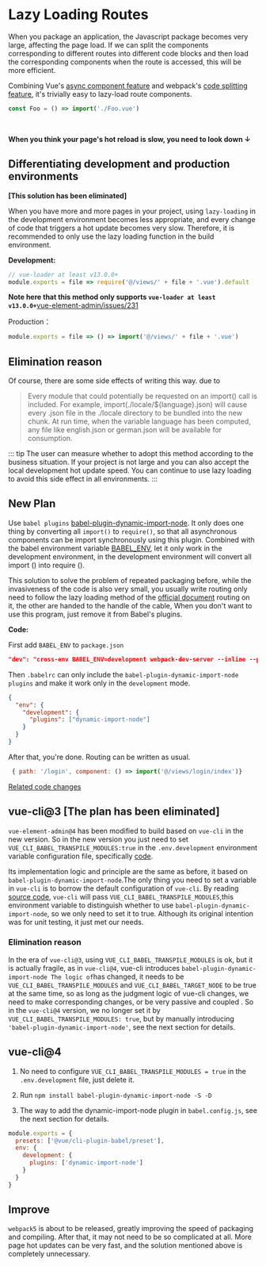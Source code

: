 # Lazy Loading Routes

When you package an application, the Javascript package becomes very large, affecting the page load. If we can split the components corresponding to different routes into different code blocks and then load the corresponding components when the route is accessed, this will be more efficient.

Combining Vue's [async component feature](https://vuejs.org/v2/guide/components-dynamic-async.html#Async-Components) and webpack's [code splitting feature](https://webpack.js.org/guides/code-splitting/), it's trivially easy to lazy-load route components.

```js
const Foo = () => import('./Foo.vue')
```

<br>

**When you think your page's hot reload is slow, you need to look down ↓**

## Differentiating development and production environments

**[This solution has been eliminated]**

When you have more and more pages in your project, using `lazy-loading` in the development environment becomes less appropriate, and every change of code that triggers a hot update becomes very slow. Therefore, it is recommended to only use the lazy loading function in the build environment.

**Development:**

```js
// vue-loader at least v13.0.0+
module.exports = file => require('@/views/' + file + '.vue').default
```

**Note here that this method only supports `vue-loader at least v13.0.0+`**[vue-element-admin/issues/231](https://github.com/PanJiaChen/vue-element-admin/issues/231)

Production：

```js
module.exports = file => () => import('@/views/' + file + '.vue')
```

## Elimination reason

Of course, there are some side effects of writing this way. due to

> Every module that could potentially be requested on an import() call is included. For example, import(./locale/${language}.json) will cause every .json file in the ./locale directory to be bundled into the new chunk. At run time, when the variable language has been computed, any file like english.json or german.json will be available for consumption.

::: tip
The user can measure whether to adopt this method according to the business situation. If your project is not large and you can also accept the local development hot update speed. You can continue to use lazy loading to avoid this side effect in all environments.
:::

## New Plan

Use `babel plugins` [babel-plugin-dynamic-import-node](https://github.com/airbnb/babel-plugin-dynamic-import-node).
It only does one thing by converting all `import()` to `require()`, so that all asynchronous components can be import synchronously using this plugin. Combined with the babel environment variable [BABEL_ENV](https://babeljs.io/docs/usage/babelrc/#env-option), let it only work in the development environment, in the development environment will convert all import () into require ().

This solution to solve the problem of repeated packaging before, while the invasiveness of the code is also very small, you usually write routing only need to follow the lazy loading method of the [official document](https://router.vuejs.org/guide/advanced/lazy-loading.html) routing on it, the other are handed to the handle of the cable, When you don't want to use this program, just remove it from Babel's plugins.

**Code:**

First add `BABEL_ENV` to `package.json`

```json
"dev": "cross-env BABEL_ENV=development webpack-dev-server --inline --progress --config build/webpack.dev.conf.js"
```

Then `.babelrc` can only include the `babel-plugin-dynamic-import-node` `plugins` and make it work only in the `development` mode.

```json
{
  "env": {
    "development": {
      "plugins": ["dynamic-import-node"]
    }
  }
}
```

After that, you're done. Routing can be written as usual.

```js
 { path: '/login', component: () => import('@/views/login/index')}
```

[Related code changes](https://github.com/PanJiaChen/vue-element-admin/pull/727)

## vue-cli@3 [The plan has been eliminated]

`vue-element-admin@4` has been modified to build based on `vue-cli` in the new version. So in the new version you just need to set `VUE_CLI_BABEL_TRANSPILE_MODULES:true` in the `.env.development` environment variable configuration file, specifically [code](https://github.com/PanJiaChen/vue-element-admin/blob/master/.env.development).

Its implementation logic and principle are the same as before, it based on `babel-plugin-dynamic-import-node`.The only thing you need to set a variable in `vue-cli` is to borrow the default configuration of `vue-cli`. By reading [source code](https://github.com/vuejs/vue-cli/blob/dev/packages/@vue/babel-preset-app/index.js), `vue-cli` will pass `VUE_CLI_BABEL_TRANSPILE_MODULES`,this environment variable to distinguish whether to use `babel-plugin-dynamic-import-node`, so we only need to set it to true. Although its original intention was for unit testing, it just met our needs.

### Elimination reason

In the era of `vue-cli@3`, using `VUE_CLI_BABEL_TRANSPILE_MODULES` is ok, but it is actually fragile, as in `vue-cli@4`, vue-cli introduces `babel-plugin-dynamic-import-node The logic of`has changed, it needs to be `VUE_CLI_BABEL_TRANSPILE_MODULES` and `VUE_CLI_BABEL_TARGET_NODE` to be true at the same time, so as long as the judgment logic of vue-cli changes, we need to make corresponding changes, or be very passive and coupled . So in the `vue-cli@4` version, we no longer set it by `VUE_CLI_BABEL_TRANSPILE_MODULES: true`, but by manually introducing `'babel-plugin-dynamic-import-node'`, see the next section for details.

## vue-cli@4

1. No need to configure `VUE_CLI_BABEL_TRANSPILE_MODULES = true` in the `.env.development` file, just delete it.

2. Run `npm install babel-plugin-dynamic-import-node -S -D`

3. The way to add the dynamic-import-node plugin in `babel.config.js`, see the next section for details.

```js
module.exports = {
  presets: ['@vue/cli-plugin-babel/preset'],
  env: {
    development: {
      plugins: ['dynamic-import-node']
    }
  }
}
```

## Improve

`webpack5` is about to be released, greatly improving the speed of packaging and compiling. After that, it may not need to be so complicated at all. More page hot updates can be very fast, and the solution mentioned above is completely unnecessary.
